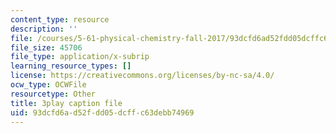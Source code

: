 ```yaml
---
content_type: resource
description: ''
file: /courses/5-61-physical-chemistry-fall-2017/93dcfd6ad52fdd05dcffc63debb74969_BEs4K6LSGzo.srt
file_size: 45706
file_type: application/x-subrip
learning_resource_types: []
license: https://creativecommons.org/licenses/by-nc-sa/4.0/
ocw_type: OCWFile
resourcetype: Other
title: 3play caption file
uid: 93dcfd6a-d52f-dd05-dcff-c63debb74969
---
```

